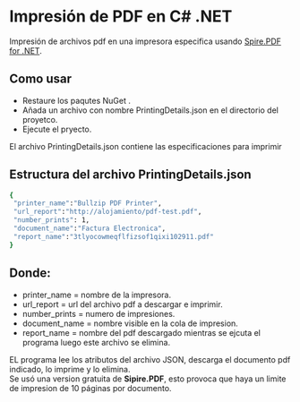 # Impresión de PDF en C# .NET
Impresión de archivos pdf en una impresora especifica usando [Spire.PDF for .NET](https://www.jianshu.com/go-wild?ac=2&url=https%3A%2F%2Fwww.e-iceblue.cn%2FDownloads%2FSpire-PDF-NET.html).

## Como usar
* Restaure los paqutes NuGet .
* Añada un archivo con nombre PrintingDetails.json en el directorio del proyetco.
* Ejecute el pryecto.

El archivo PrintingDetails.json contiene las especificaciones para imprimir

## Estructura del archivo PrintingDetails.json
```bash
{
 "printer_name":"Bullzip PDF Printer", 
 "url_report":"http://alojamiento/pdf-test.pdf", 
 "number_prints": 1, 
 "document_name":"Factura Electronica", 
 "report_name":"3tlyocowmeqflfizsof1qixi102911.pdf" 
}
```
## Donde:
* printer_name = nombre de la impresora.
* url_report = url del archivo pdf a descargar e imprimir.
* number_prints = numero de impresiones.
* document_name = nombre visible en la cola de impresion.
* report_name = nombre del pdf descargado mientras se ejcuta el programa luego este archivo se elimina.
 
EL programa lee los atributos del archivo JSON, descarga el documento pdf indicado, lo imprime y lo elimina. \
Se usó una version gratuita de **Sipire.PDF**, esto provoca que haya un limite de impresion de 10 páginas por documento.
